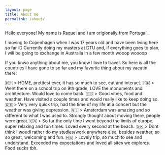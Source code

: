 ```yaml
---
layout: page
title: About me
permalink: /about/
---
```


Hello everyone! My name is Raquel and I am origionally from Portugal.

I moving to Copenhagen when I was 17 years old and have been living here so far :D Currently doing my masters at DTU and, if everything goes to plan, I will be going to exchange in Australia in a few month wooop woooop

If you knwo anything about me, you know I love to travel. So here is all the countries I have gone to so far and my favorite thing about my vacatin there:

🇵🇹 > HOME, prettiest ever, it has so much to see, eat and interact.
🇫🇷 > Went there on a school trip on 9th grade, LOVE the monuments and architecture. Would love to come back.
🇪🇸 > Good vibes, food and weather. Have visited a couple times and would really like to keep doing so.
🇩🇪 > Very very quick trip, had the time of my life at a concert but the weather was giving depression.
🇳🇱 > Amsterdam was amazing and so different to what I was used to. Strongly thought about moving there, people were great.
🇨🇻 > So far the only time I went beyond the limits of europe, super relaxing and fun times. Loved every second at the beach.
🇩🇰 > Dont think I woudl rather do my studies/work anywhere else, besides weather, so so great, welcoming and fun.
🇭🇺 > Lovely trip, so much to see and understand. Exceeded my expectations and loved all sites we explores. Food sucks tbh.